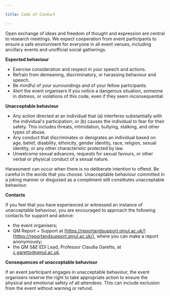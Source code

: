 ```yaml
---

title: Code of Conduct

---
```


Open exchange of ideas and freedom of thought and expression are central to research meetings. We expect cooperation from event participants to ensure a safe environment for everyone in all event venues, including ancillary events and unofficial social gatherings.

**Expected behaviour**
* Exercise consideration and respect in your speech and actions.
* Refrain from demeaning, discriminatory, or harassing behaviour and speech.
* Be mindful of your surroundings and of your fellow participants.
* Alert the event organisers if you notice a dangerous situation, someone in distress, or violations of this code, even if they seem inconsequential.

**Unacceptable behaviour**
* Any action directed at an individual that (a) interferes substantially with the individual's participation; or (b) causes the individual to fear for their safety. This includes threats, intimidation, bullying, stalking, and other types of abuse.
* Any conduct that discriminates or denigrates an individual based on age, belief, disability, ethnicity, gender identity, race, religion, sexual identity, or any other characteristic protected by law.
* Unwelcome sexual advances, requests for sexual favours, or other verbal or physical conduct of a sexual nature.

Harassment can occur when there is no deliberate intention to offend. Be careful in the words that you choose. Unacceptable behaviour committed in a joking manner or disguised as a compliment still constitutes unacceptable behaviour.

**Contacts**

If you feel that you have experienced or witnessed an instance of unacceptable behaviour, you are encouraged to approach the following contacts for support and advice:
* the event organisers;
* QM Report + Support at [https://reportandsupport.qmul.ac.uk/](https://reportandsupport.qmul.ac.uk/), where you can make a report anonymously;
* the QM S&E EDI Lead, Professor Claudia Garetto, at [c.garetto@qmul.ac.uk](mailto:c.garetto@qmul.ac.uk).

**Consequences of unacceptable behaviour**

If an event participant engages in unacceptable behaviour, the event organisers reserve the right to take appropriate action to ensure the physical and emotional safety of all attendees. This can include exclusion from the event without warning or refund.
